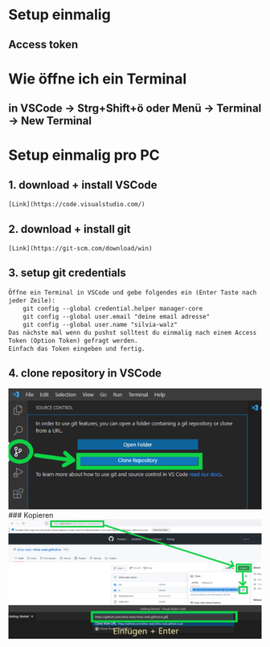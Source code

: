 # Setup einmalig
## Access token
# Wie öffne ich ein Terminal
## in VSCode -> Strg+Shift+ö oder Menü -> Terminal -> New Terminal
# Setup einmalig pro PC
   ## 1. download + install VSCode  
    [Link](https://code.visualstudio.com/)
   ## 2. download + install git
    [Link](https://git-scm.com/download/win)
   ## 3. setup git credentials
    Öffne ein Terminal in VSCode und gebe folgendes ein (Enter Taste nach jeder Zeile):
        git config --global credential.helper manager-core
        git config --global user.email "deine email adresse"
        git config --global user.name "silvia-walz"
    Das nächste mal wenn du pushst solltest du einmalig nach einem Access Token (Option Token) gefragt werden.  
    Einfach das Token eingeben und fertig.
   ## 4. clone repository in VSCode
![](https://github.com/silvia-walz/silvia-walz.github.io/blob/main/readme_images/git_clone_1.png)
    ### Kopieren
![](https://github.com/silvia-walz/silvia-walz.github.io/blob/main/readme_images/git_clone_2.png)
![](https://github.com/silvia-walz/silvia-walz.github.io/blob/main/readme_images/git_clone_3.png)

